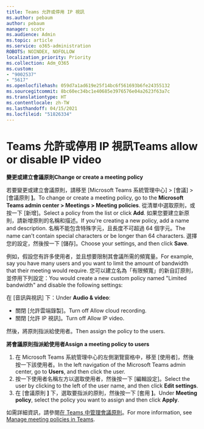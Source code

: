 ```yaml
---
title: Teams 允許或停用 IP 視訊
ms.author: pebaum
author: pebaum
manager: scotv
ms.audience: Admin
ms.topic: article
ms.service: o365-administration
ROBOTS: NOINDEX, NOFOLLOW
localization_priority: Priority
ms.collection: Adm_O365
ms.custom:
- "9002537"
- "5617"
ms.openlocfilehash: 059d7a1ad619e25f14bc6f561693b6fe24355132
ms.sourcegitcommit: 8bc60ec34bc1e40685e3976576e04a2623f63a7c
ms.translationtype: HT
ms.contentlocale: zh-TW
ms.lasthandoff: 04/15/2021
ms.locfileid: "51826334"
---
```

# <a name="teams-allow-or-disable-ip-video"></a><span data-ttu-id="36f49-102">Teams 允許或停用 IP 視訊</span><span class="sxs-lookup"><span data-stu-id="36f49-102">Teams allow or disable IP video</span></span>

<span data-ttu-id="36f49-103">**變更或建立會議原則**</span><span class="sxs-lookup"><span data-stu-id="36f49-103">**Change or create a meeting policy**</span></span>

<span data-ttu-id="36f49-104">若要變更或建立會議原則，請移至 [Microsoft Teams 系統管理中心] > [會議] > [會議原則 **]**。</span><span class="sxs-lookup"><span data-stu-id="36f49-104">To change or create a meeting policy, go to the **Microsoft Teams admin center > Meetings > Meeting policies**.</span></span> <span data-ttu-id="36f49-105">從清單中選取原則，或按一下 [新增]。</span><span class="sxs-lookup"><span data-stu-id="36f49-105">Select a policy from the list or click **Add**.</span></span> <span data-ttu-id="36f49-106">如果您要建立新原則，請新增原則的名稱和描述。</span><span class="sxs-lookup"><span data-stu-id="36f49-106">If you're creating a new policy, add a name and description.</span></span> <span data-ttu-id="36f49-107">名稱不能包含特殊字元，且長度不可超過 64 個字元。</span><span class="sxs-lookup"><span data-stu-id="36f49-107">The name can't contain special characters or be longer than 64 characters.</span></span> <span data-ttu-id="36f49-108">選擇您的設定，然後按一下 [儲存]。</span><span class="sxs-lookup"><span data-stu-id="36f49-108">Choose your settings, and then click **Save**.</span></span>

<span data-ttu-id="36f49-109">例如，假設您有許多使用者，並且想要限制其會議所需的頻寬量。</span><span class="sxs-lookup"><span data-stu-id="36f49-109">For example, say you have many users and you want to limit the amount of bandwidth that their meeting would require.</span></span> <span data-ttu-id="36f49-110">您可以建立名為「有限頻寬」的新自訂原則，並停用下列設定：</span><span class="sxs-lookup"><span data-stu-id="36f49-110">You would create a new custom policy named "Limited bandwidth" and disable the following settings:</span></span>

<span data-ttu-id="36f49-111">在 [音訊與視訊] 下：</span><span class="sxs-lookup"><span data-stu-id="36f49-111">Under **Audio & video**:</span></span>

- <span data-ttu-id="36f49-112">關閉 [允許雲端錄製]。</span><span class="sxs-lookup"><span data-stu-id="36f49-112">Turn off Allow cloud recording.</span></span>
- <span data-ttu-id="36f49-113">關閉 [允許 IP 視訊]。</span><span class="sxs-lookup"><span data-stu-id="36f49-113">Turn off Allow IP video.</span></span>

<span data-ttu-id="36f49-114">然後，將原則指派給使用者。</span><span class="sxs-lookup"><span data-stu-id="36f49-114">Then assign the policy to the users.</span></span>

<span data-ttu-id="36f49-115">**將會議原則指派給使用者**</span><span class="sxs-lookup"><span data-stu-id="36f49-115">**Assign a meeting policy to users**</span></span>

1. <span data-ttu-id="36f49-116">在 Microsoft Teams 系統管理中心的左側瀏覽窗格中，移至 [使用者]，然後按一下該使用者。</span><span class="sxs-lookup"><span data-stu-id="36f49-116">In the left navigation of the Microsoft Teams admin center, go to **Users**, and then click the user.</span></span>
2. <span data-ttu-id="36f49-117">按一下使用者名稱左方以選取使用者，然後按一下 [編輯設定]。</span><span class="sxs-lookup"><span data-stu-id="36f49-117">Select the user by clicking to the left of the user name, and then click **Edit settings**.</span></span>
3. <span data-ttu-id="36f49-118">在 [會議原則 **]** 下，選取要指派的原則，然後按一下 [套用 **]**。</span><span class="sxs-lookup"><span data-stu-id="36f49-118">Under **Meeting policy**, select the policy you want to assign and then click **Apply**.</span></span>

<span data-ttu-id="36f49-119">如需詳細資訊，請參閱[在 Teams 中管理會議原則](https://docs.microsoft.com/microsoftteams/meeting-policies-in-teams)。</span><span class="sxs-lookup"><span data-stu-id="36f49-119">For more information, see [Manage meeting policies in Teams](https://docs.microsoft.com/microsoftteams/meeting-policies-in-teams).</span></span>
